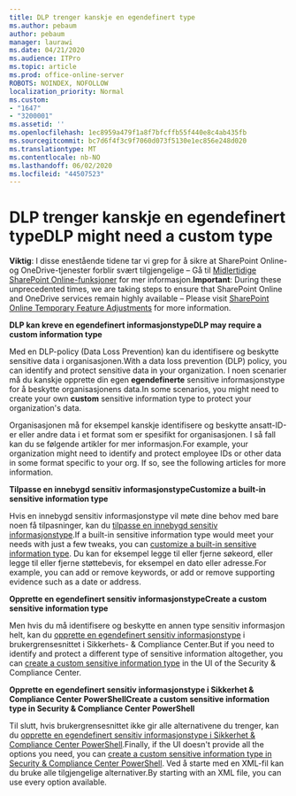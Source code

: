```yaml
---
title: DLP trenger kanskje en egendefinert type
ms.author: pebaum
author: pebaum
manager: laurawi
ms.date: 04/21/2020
ms.audience: ITPro
ms.topic: article
ms.prod: office-online-server
ROBOTS: NOINDEX, NOFOLLOW
localization_priority: Normal
ms.custom:
- "1647"
- "3200001"
ms.assetid: ''
ms.openlocfilehash: 1ec8959a479f1a8f7bfcffb55f440e8c4ab435fb
ms.sourcegitcommit: bc7d6f4f3c9f7060d073f5130e1ec856e248d020
ms.translationtype: MT
ms.contentlocale: nb-NO
ms.lasthandoff: 06/02/2020
ms.locfileid: "44507523"
---
```

# <a name="dlp-might-need-a-custom-type"></a><span data-ttu-id="aacf6-102">DLP trenger kanskje en egendefinert type</span><span class="sxs-lookup"><span data-stu-id="aacf6-102">DLP might need a custom type</span></span>

<span data-ttu-id="aacf6-103">**Viktig**: I disse enestående tidene tar vi grep for å sikre at SharePoint Online-og OneDrive-tjenester forblir svært tilgjengelige – Gå til [Midlertidige SharePoint Online-funksjoner](https://aka.ms/ODSPAdjustments) for mer informasjon.</span><span class="sxs-lookup"><span data-stu-id="aacf6-103">**Important**: During these unprecedented times, we are taking steps to ensure that SharePoint Online and OneDrive services remain highly available – Please visit [SharePoint Online Temporary Feature Adjustments](https://aka.ms/ODSPAdjustments) for more information.</span></span>

<span data-ttu-id="aacf6-104">**DLP kan kreve en egendefinert informasjonstype**</span><span class="sxs-lookup"><span data-stu-id="aacf6-104">**DLP may require a custom information type**</span></span>

<span data-ttu-id="aacf6-105">Med en DLP-policy (Data Loss Prevention) kan du identifisere og beskytte sensitive data i organisasjonen.</span><span class="sxs-lookup"><span data-stu-id="aacf6-105">With a data loss prevention (DLP) policy, you can identify and protect sensitive data in your organization.</span></span> <span data-ttu-id="aacf6-106">I noen scenarier må du kanskje opprette din egen **egendefinerte** sensitive informasjonstype for å beskytte organisasjonens data.</span><span class="sxs-lookup"><span data-stu-id="aacf6-106">In some scenarios, you might need to create your own **custom** sensitive information type to protect your organization's data.</span></span>

<span data-ttu-id="aacf6-107">Organisasjonen må for eksempel kanskje identifisere og beskytte ansatt-ID-er eller andre data i et format som er spesifikt for organisasjonen. I så fall kan du se følgende artikler for mer informasjon.</span><span class="sxs-lookup"><span data-stu-id="aacf6-107">For example, your organization might need to identify and protect employee IDs or other data in some format specific to your org. If so, see the following articles for more information.</span></span>
  
 <span data-ttu-id="aacf6-108">**Tilpasse en innebygd sensitiv informasjonstype**</span><span class="sxs-lookup"><span data-stu-id="aacf6-108">**Customize a built-in sensitive information type**</span></span>
  
<span data-ttu-id="aacf6-109">Hvis en innebygd sensitiv informasjonstype vil møte dine behov med bare noen få tilpasninger, kan du [tilpasse en innebygd sensitiv informasjonstype](https://docs.microsoft.com/microsoft-365/compliance/customize-a-built-in-sensitive-information-type).</span><span class="sxs-lookup"><span data-stu-id="aacf6-109">If a built-in sensitive information type would meet your needs with just a few tweaks, you can [customize a built-in sensitive information type](https://docs.microsoft.com/microsoft-365/compliance/customize-a-built-in-sensitive-information-type).</span></span> <span data-ttu-id="aacf6-110">Du kan for eksempel legge til eller fjerne søkeord, eller legge til eller fjerne støttebevis, for eksempel en dato eller adresse.</span><span class="sxs-lookup"><span data-stu-id="aacf6-110">For example, you can add or remove keywords, or add or remove supporting evidence such as a date or address.</span></span>
  
 <span data-ttu-id="aacf6-111">**Opprette en egendefinert sensitiv informasjonstype**</span><span class="sxs-lookup"><span data-stu-id="aacf6-111">**Create a custom sensitive information type**</span></span>
  
<span data-ttu-id="aacf6-112">Men hvis du må identifisere og beskytte en annen type sensitiv informasjon helt, kan du [opprette en egendefinert sensitiv informasjonstype](https://docs.microsoft.com/microsoft-365/compliance/create-a-custom-sensitive-information-type) i brukergrensesnittet i Sikkerhets- & Compliance Center.</span><span class="sxs-lookup"><span data-stu-id="aacf6-112">But if you need to identify and protect a different type of sensitive information altogether, you can [create a custom sensitive information type](https://docs.microsoft.com/microsoft-365/compliance/create-a-custom-sensitive-information-type) in the UI of the Security & Compliance Center.</span></span>
  
<span data-ttu-id="aacf6-113">**Opprette en egendefinert sensitiv informasjonstype i Sikkerhet & Compliance Center PowerShell**</span><span class="sxs-lookup"><span data-stu-id="aacf6-113">**Create a custom sensitive information type in Security & Compliance Center PowerShell**</span></span>

<span data-ttu-id="aacf6-114">Til slutt, hvis brukergrensesnittet ikke gir alle alternativene du trenger, kan du [opprette en egendefinert sensitiv informasjonstype i Sikkerhet & Compliance Center PowerShell](https://docs.microsoft.com/microsoft-365/compliance/create-a-custom-sensitive-information-type-in-scc-powershell).</span><span class="sxs-lookup"><span data-stu-id="aacf6-114">Finally, if the UI doesn't provide all the options you need, you can [create a custom sensitive information type in Security & Compliance Center PowerShell](https://docs.microsoft.com/microsoft-365/compliance/create-a-custom-sensitive-information-type-in-scc-powershell).</span></span> <span data-ttu-id="aacf6-115">Ved å starte med en XML-fil kan du bruke alle tilgjengelige alternativer.</span><span class="sxs-lookup"><span data-stu-id="aacf6-115">By starting with an XML file, you can use every option available.</span></span>
